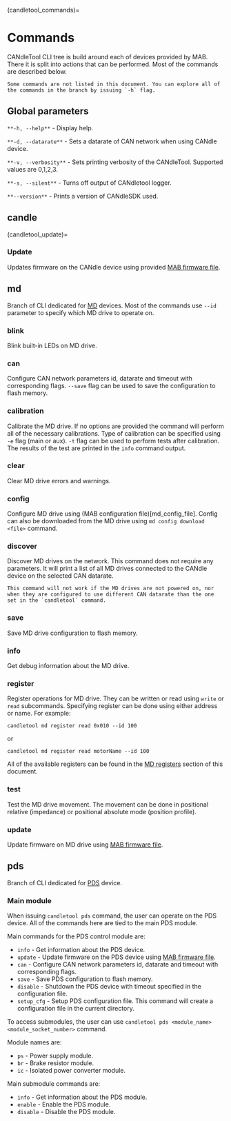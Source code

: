 (candletool_commands)=
# Commands

CANdleTool CLI tree is build around each of devices provided by MAB. There it is split into actions that can be performed. Most of the commands are described below.

```{note}
Some commands are not listed in this document. You can explore all of the commands in the branch by issuing `-h` flag. 
```
## Global parameters

`**-h, --help**` - Display help.

`**-d, --datarate**` - Sets a datarate of CAN network when using CANdle device.

`**-v, --verbosity**` - Sets printing verbosity of the CANdleTool. Supported values are 0,1,2,3. 

`**-s, --silent**` - Turns off output of CANdletool logger.

`**--version**` - Prints a version of CANdleSDK used.


## **candle**

(candletool_update)=
### Update

Updates firmware on the CANdle device using provided [MAB firmware file](mab_files).

## **md**

Branch of CLI dedicated for [MD](md) devices. Most of the commands use `--id` parameter to specify which MD drive to operate on. 

### blink
Blink built-in LEDs on MD drive. 
### can                         
Configure CAN network parameters id, datarate and timeout with corresponding flags. `--save` flag can be used to save the configuration to flash memory.
### calibration                 
Calibrate the MD drive. If no options are provided the command will perform all of the necessary calibrations. Type of calibration can be specified using `-e` flag (main or aux). `-t` flag can be used to perform tests after calibration. The results of the test are printed in the `info` command output.
### clear                       
Clear MD drive errors and warnings. 
### config                      
Configure MD drive using (MAB configuration file)[md_config_file]. Config can also be downloaded from the MD drive using `md config download <file>` command. 
### discover                    
Discover MD drives on the network. This command does not require any parameters. It will print a list of all MD drives connected to the CANdle device on the selected CAN datarate.
```{important}
This command will not work if the MD drives are not powered on, nor when they are configured to use different CAN datarate than the one set in the `candletool` command.
```
### save                        
Save MD drive configuration to flash memory. 
### info                        
Get debug information about the MD drive. 
### register                    
Register operations for MD drive. They can be written or read using `write` or `read` subcommands. Specifying register can be done using either address or name. For example:
```
candletool md register read 0x010 --id 100
```
or
```
candletool md register read motorName --id 100
```

All of the available registers can be found in the [MD registers](registers) section of this document.
### test                        
Test the MD drive movement. The movement can be done in positional relative (impedance) or positional absolute mode (position profile). 

### update                      
Update firmware on MD drive using [MAB firmware file](mab_files). 

## **pds**

Branch of CLI dedicated for [PDS](pds) device.

### Main module 

When issuing `candletool pds` command, the user can operate on the PDS device. All of the commands here are tied to the main PDS module.

Main commands for the PDS control module are:
- `info` - Get information about the PDS device.
- `update` - Update firmware on the PDS device using [MAB firmware file](mab_files).
- `can` - Configure CAN network parameters id, datarate and timeout with corresponding flags.
- `save` - Save PDS configuration to flash memory.
- `disable` - Shutdown the PDS device with timeout specified in the configuration file.
- `setup_cfg` - Setup PDS configuration file. This command will create a configuration file in the current directory. 


To access submodules, the user can use `candletool pds <module_name> <module_socket_number>` command.

Module names are:
- `ps` - Power supply module.
- `br` - Brake resistor module.
- `ic` - Isolated power converter module.

Main submodule commands are:
- `info` - Get information about the PDS module.
- `enable` - Enable the PDS module.
- `disable` - Disable the PDS module.